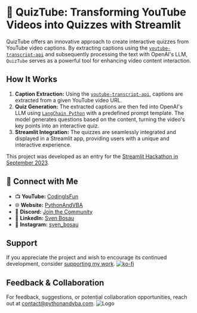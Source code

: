 # 🧠 QuizTube: Transforming YouTube Videos into Quizzes with Streamlit

QuizTube offers an innovative approach to create interactive quizzes from YouTube video captions. By extracting captions using the [`youtube-transcript-api`](https://github.com/jdepoix/youtube-transcript-api) and subsequently processing the text with OpenAI's LLM, `QuizTube` serves as a powerful tool for enhancing video content interaction.

## How It Works

1. **Caption Extraction:** Using the [`youtube-transcript-api`](https://github.com/jdepoix/youtube-transcript-api), captions are extracted from a given YouTube video URL.
2. **Quiz Generation:** The extracted captions are then fed into OpenAI's LLM using [`LangChain Python`](https://python.langchain.com/) with a predefined prompt template. The model generates questions based on the content, turning the video's key points into an interactive quiz.
3. **Streamlit Integration:** The quizzes are seamlessly integrated and displayed in a Streamlit app, providing users with a unique and interactive experience.

This project was developed as an entry for the [Streamlit Hackathon in September 2023](https://streamlit.io/community/llm-hackathon-2023).

## 🤝 Connect with Me
- 📺 **YouTube:** [CodingIsFun](https://youtube.com/c/CodingIsFun)
- 🌐 **Website:** [PythonAndVBA](https://pythonandvba.com)
- 💬 **Discord:** [Join the Community](https://pythonandvba.com/discord)
- 💼 **LinkedIn:** [Sven Bosau](https://www.linkedin.com/in/sven-bosau/)
- 📸 **Instagram:** [sven_bosau](https://www.instagram.com/sven_bosau/)

## Support 
If you appreciate the project and wish to encourage its continued development, consider [supporting my work](https://pythonandvba.com/coffee-donation).
[![ko-fi](https://ko-fi.com/img/githubbutton_sm.svg)](https://pythonandvba.com/coffee-donation)

## Feedback & Collaboration
For feedback, suggestions, or potential collaboration opportunities, reach out at contact@pythonandvba.com.
![Logo](https://www.pythonandvba.com/banner-img)

